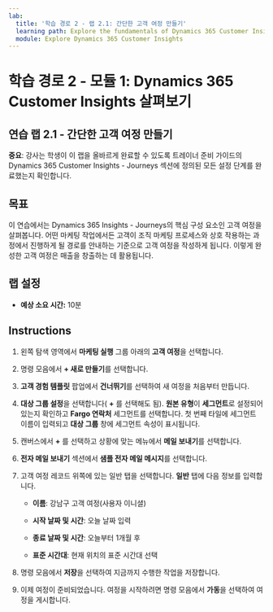 ```yaml
---
lab:
  title: '학습 경로 2 - 랩 2.1: 간단한 고객 여정 만들기'
  learning path: Explore the fundamentals of Dynamics 365 Customer Insights
  module: Explore Dynamics 365 Customer Insights
---
```


학습 경로 2 - 모듈 1: Dynamics 365 Customer Insights 살펴보기
========================

## 연습 랩 2.1 - 간단한 고객 여정 만들기

**중요**: 강사는 학생이 이 랩을 올바르게 완료할 수 있도록 트레이너 준비 가이드의 Dynamics 365 Customer Insights - Journeys 섹션에 정의된 모든 설정 단계를 완료했는지 확인합니다.   

## 목표

이 연습에서는 Dynamics 365 Insights - Journeys의 핵심 구성 요소인 고객 여정을 살펴봅니다. 어떤 마케팅 작업에서든 고객이 조직 마케팅 프로세스와 상호 작용하는 과정에서 진행하게 될 경로를 안내하는 기준으로 고객 여정을 작성하게 됩니다. 이렇게 완성한 고객 여정은 매출을 창출하는 데 활용됩니다. 

## 랩 설정

  - **예상 소요 시간:** 10분

## Instructions
1. 왼쪽 탐색 영역에서 **마케팅 실행** 그룹 아래의 **고객 여정**을 선택합니다.

2. 명령 모음에서 **+ 새로 만들기**를 선택합니다.

3. **고객 경험 템플릿** 팝업에서 **건너뛰기**를 선택하여 새 여정을 처음부터 만듭니다.
4. **대상 그룹 설정**을 선택합니다( **+** 를 선택해도 됨). **원본 유형**이 **세그먼트**로 설정되어 있는지 확인하고 **Fargo 연락처** 세그먼트를 선택합니다. 첫 번째 타일에 세그먼트 이름이 입력되고 **대상 그룹** 창에 세그먼트 속성이 표시됩니다.

5. 캔버스에서 **+** 를 선택하고 상황에 맞는 메뉴에서 **메일 보내기**를 선택합니다.

6. **전자 메일 보내기** 섹션에서 **샘플 전자 메일 메시지**를 선택합니다.

7. 고객 여정 레코드 위쪽에 있는 일반 탭을 선택합니다. **일반** 탭에 다음 정보를 입력합니다.

    - **이름**: 강남구 고객 여정(사용자 이니셜) 

    - **시작 날짜 및 시간**: 오늘 날짜 입력

    - **종료 날짜 및 시간**: 오늘부터 1개월 후

    - **표준 시간대**: 현재 위치의 표준 시간대 선택

8. 명령 모음에서 **저장**을 선택하여 지금까지 수행한 작업을 저장합니다.

9. 이제 여정이 준비되었습니다. 여정을 시작하려면 명령 모음에서 **가동**을 선택하여 여정을 게시합니다.

